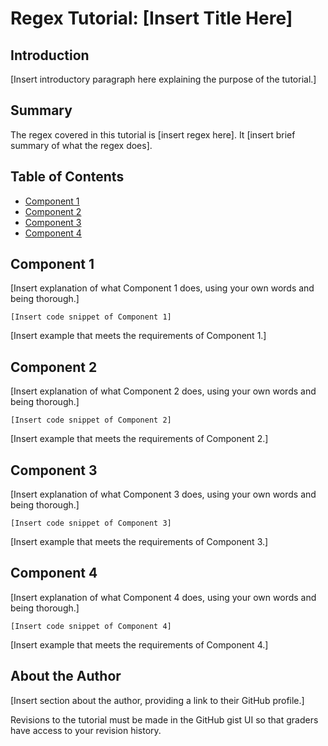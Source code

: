 # Regex Tutorial: [Insert Title Here]

## Introduction
[Insert introductory paragraph here explaining the purpose of the tutorial.]

## Summary
The regex covered in this tutorial is [insert regex here]. It [insert brief summary of what the regex does].

## Table of Contents
- [Component 1](#component-1)
- [Component 2](#component-2)
- [Component 3](#component-3)
- [Component 4](#component-4)

## Component 1
[Insert explanation of what Component 1 does, using your own words and being thorough.]

``[Insert code snippet of Component 1]``

[Insert example that meets the requirements of Component 1.]

## Component 2
[Insert explanation of what Component 2 does, using your own words and being thorough.]

``[Insert code snippet of Component 2]``

[Insert example that meets the requirements of Component 2.]

## Component 3
[Insert explanation of what Component 3 does, using your own words and being thorough.]

``[Insert code snippet of Component 3]``

[Insert example that meets the requirements of Component 3.]

## Component 4
[Insert explanation of what Component 4 does, using your own words and being thorough.]

``[Insert code snippet of Component 4]``

[Insert example that meets the requirements of Component 4.]

## About the Author
[Insert section about the author, providing a link to their GitHub profile.]

Revisions to the tutorial must be made in the GitHub gist UI so that graders have access to your revision history.
